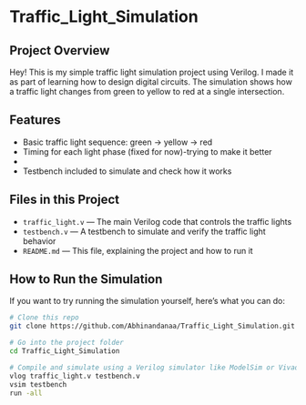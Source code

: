 # Traffic_Light_Simulation

## Project Overview  
Hey! This is my simple traffic light simulation project using Verilog. I made it as part of learning how to design digital circuits. The simulation shows how a traffic light changes from green to yellow to red at a single intersection.

## Features  
- Basic traffic light sequence: green → yellow → red  
- Timing for each light phase (fixed for now)-trying to make it better
-   
- Testbench included to simulate and check how it works

## Files in this Project  
- `traffic_light.v` — The main Verilog code that controls the traffic lights  
- `testbench.v` — A testbench to simulate and verify the traffic light behavior  
- `README.md` — This file, explaining the project and how to run it

## How to Run the Simulation  
If you want to try running the simulation yourself, here’s what you can do:  
```bash
# Clone this repo
git clone https://github.com/Abhinandanaa/Traffic_Light_Simulation.git

# Go into the project folder
cd Traffic_Light_Simulation

# Compile and simulate using a Verilog simulator like ModelSim or Vivado
vlog traffic_light.v testbench.v
vsim testbench
run -all

